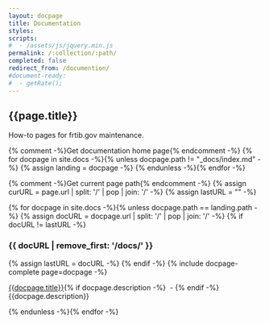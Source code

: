 ```yaml
---
layout: docpage
title: Documentation
styles:
scripts:
#  - /assets/js/jquery.min.js
permalink: /:collection/:path/
completed: false
redirect_from: /documention/
#document-ready:
#  - getRate();
---
```


## {{page.title}}

How-to pages for frtib.gov maintenance.

{% comment -%}Get documentation home page{% endcomment -%}
{% for docpage in site.docs -%}{% unless docpage.path != "_docs/index.md" -%}
{% assign landing = docpage -%}
{% endunless -%}{% endfor -%}

{% comment -%}Get current page path{% endcomment -%}
{% assign curURL = page.url | split: '/' | pop | join: '/' -%}
{% assign lastURL = "" -%}

{% for docpage in site.docs -%}{% unless docpage.path == landing.path -%}
{% assign docURL = docpage.url | split: '/' | pop | join: '/' -%}
{% if docURL != lastURL -%}
  <h3>{{ docURL | remove_first: '/docs/' }}</h3>
  {% assign lastURL = docURL -%}
{% endif -%}
{% include docpage-complete page=docpage -%}

[{{docpage.title}}]({{site.baseurl}}{{docpage.url}}){% if docpage.description -%}&nbsp; - {% endif -%}{{docpage.description}}

{% endunless -%}{% endfor -%}
